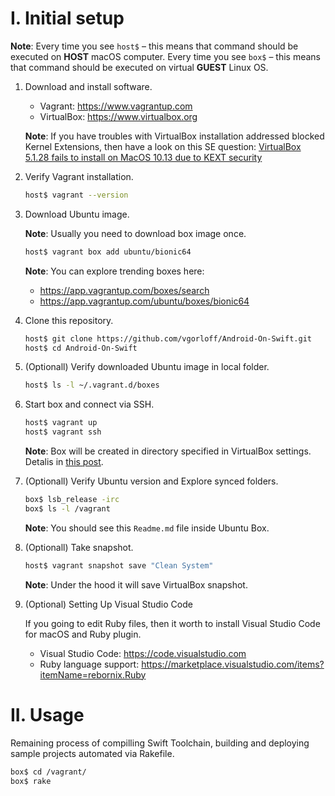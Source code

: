 I. Initial setup
================

**Note**: Every time you see `host$` – this means that command should be executed on **HOST** macOS computer. Every time you see `box$` – this means that command should be executed on virtual **GUEST** Linux OS.

1. Download and install software.

    - Vagrant: https://www.vagrantup.com
    - VirtualBox: https://www.virtualbox.org

    **Note**: If you have troubles with VirtualBox installation addressed blocked Kernel Extensions, then have a look on this SE question: [VirtualBox 5.1.28 fails to install on MacOS 10.13 due to KEXT security](https://apple.stackexchange.com/questions/301303/virtualbox-5-1-28-fails-to-install-on-macos-10-13-due-to-kext-security)

2. Verify Vagrant installation.

    ```bash
    host$ vagrant --version
    ```

3. Download Ubuntu image.

    **Note**: Usually you need to download box image once.

    ```bash
    host$ vagrant box add ubuntu/bionic64
    ```

    **Note**: You can explore trending boxes here:

    - https://app.vagrantup.com/boxes/search
    - https://app.vagrantup.com/ubuntu/boxes/bionic64

4. Clone this repository.

    ```bash
    host$ git clone https://github.com/vgorloff/Android-On-Swift.git
    host$ cd Android-On-Swift
    ```

5. (Optionall) Verify downloaded Ubuntu image in local folder.

    ```bash
    host$ ls -l ~/.vagrant.d/boxes
    ```

6. Start box and connect via SSH.

    ```bash
    host$ vagrant up
    host$ vagrant ssh
    ```

    **Note**: Box will be created in directory specified in VirtualBox settings. Detalis in [this post](http://www.thisprogrammingthing.com/2013/changing-the-directory-vagrant-stores-the-vms-in/).

7. (Optionall) Verify Ubuntu version and Explore synced folders.

    ```bash
    box$ lsb_release -irc
    box$ ls -l /vagrant
    ```

    **Note**: You should see this `Readme.md` file inside Ubuntu Box.

8. (Optionall) Take snapshot.

    ```bash
    host$ vagrant snapshot save "Clean System"
    ```

    **Note**: Under the hood it will save VirtualBox snapshot.

9. (Optional) Setting Up Visual Studio Code

    If you going to edit Ruby files, then it worth to install Visual Studio Code for macOS and Ruby plugin.

    - Visual Studio Code: https://code.visualstudio.com
    - Ruby language support: https://marketplace.visualstudio.com/items?itemName=rebornix.Ruby

II. Usage
=========

Remaining process of compilling Swift Toolchain, building and deploying sample projects automated via Rakefile.

```bash
box$ cd /vagrant/
box$ rake
```
